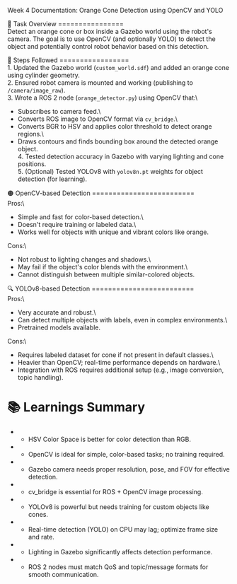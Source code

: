 Week 4 Documentation: Orange Cone Detection using OpenCV and YOLO

🔶 Task Overview
================\
Detect an orange cone or box inside a Gazebo world using the robot's camera. The goal is to use OpenCV (and optionally YOLO) to detect the object and potentially control robot behavior based on this detection.

📌 Steps Followed
=================\
1\. Updated the Gazebo world (`custom_world.sdf`) and added an orange cone using cylinder geometry.\
2\. Ensured robot camera is mounted and working (publishing to `/camera/image_raw`).\
3\. Wrote a ROS 2 node (`orange_detector.py`) using OpenCV that:\
- Subscribes to camera feed.\
- Converts ROS image to OpenCV format via `cv_bridge`.\
- Converts BGR to HSV and applies color threshold to detect orange regions.\
- Draws contours and finds bounding box around the detected orange object.\
4\. Tested detection accuracy in Gazebo with varying lighting and cone positions.\
5\. (Optional) Tested YOLOv8 with `yolov8n.pt` weights for object detection (for learning).

🟠 OpenCV-based Detection
=========================\
Pros:\
- Simple and fast for color-based detection.\
- Doesn't require training or labeled data.\
- Works well for objects with unique and vibrant colors like orange.

Cons:\
- Not robust to lighting changes and shadows.\
- May fail if the object's color blends with the environment.\
- Cannot distinguish between multiple similar-colored objects.

🔍 YOLOv8-based Detection
=========================\
Pros:\
- Very accurate and robust.\
- Can detect multiple objects with labels, even in complex environments.\
- Pretrained models available.

Cons:\
- Requires labeled dataset for cone if not present in default classes.\
- Heavier than OpenCV; real-time performance depends on hardware.\
- Integration with ROS requires additional setup (e.g., image conversion, topic handling).

📚 Learnings Summary
====================

-   - HSV Color Space is better for color detection than RGB.

-   - OpenCV is ideal for simple, color-based tasks; no training required.

-   - Gazebo camera needs proper resolution, pose, and FOV for effective detection.

-   - cv_bridge is essential for ROS + OpenCV image processing.

-   - YOLOv8 is powerful but needs training for custom objects like cones.

-   - Real-time detection (YOLO) on CPU may lag; optimize frame size and rate.

-   - Lighting in Gazebo significantly affects detection performance.

-   - ROS 2 nodes must match QoS and topic/message formats for smooth communication.

